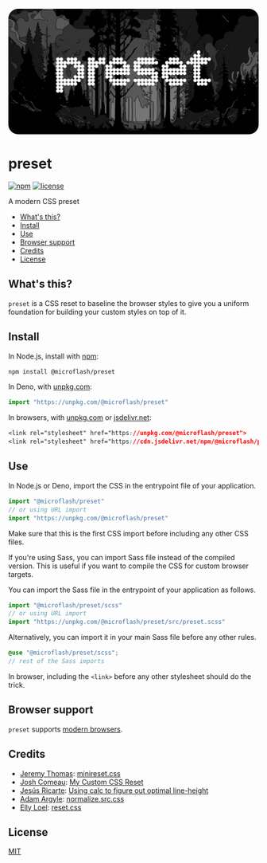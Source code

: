 ![preset](./banner.webp)

# preset

[![npm](https://img.shields.io/npm/v/@microflash/preset)](https://www.npmjs.com/package/@microflash/preset)
[![license](https://img.shields.io/github/license/Microflash/preset)](./LICENSE.md)

A modern CSS preset

- [What's this?](#whats-this)
- [Install](#install)
- [Use](#use)
- [Browser support](#browser-support)
- [Credits](#credits)
- [License](#license)

## What's this?

`preset` is a CSS reset to baseline the browser styles to give you a uniform foundation for building your custom styles on top of it.

## Install

In Node.js, install with [npm](https://docs.npmjs.com/cli/install):

```sh
npm install @microflash/preset
```

In Deno, with [unpkg.com](https://unpkg.com):

```js
import "https://unpkg.com/@microflash/preset"
```

In browsers, with [unpkg.com](https://unpkg.com) or [jsdelivr.net](https://jsdelivr.net):

```css
<link rel="stylesheet" href="https://unpkg.com/@microflash/preset">
<link rel="stylesheet" href="https://cdn.jsdelivr.net/npm/@microflash/preset">
```

## Use

In Node.js or Deno, import the CSS in the entrypoint file of your application.

```js
import "@microflash/preset"
// or using URL import
import "https://unpkg.com/@microflash/preset"
```

Make sure that this is the first CSS import before including any other CSS files.

If you're using Sass, you can import Sass file instead of the compiled version. This is useful if you want to compile the CSS for custom browser targets.

You can import the Sass file in the entrypoint of your application as follows.

```js
import "@microflash/preset/scss"
// or using URL import
import "https://unpkg.com/@microflash/preset/src/preset.scss"
```

Alternatively, you can import it in your main Sass file before any other rules.

```scss
@use "@microflash/preset/scss";
// rest of the Sass imports
```

In browser, including the `<link>` before any other stylesheet should do the trick.

## Browser support

`preset` supports [modern browsers](https://browsersl.ist/#q=defaults%2C+not+IE+%3E+0).

## Credits

- [Jeremy Thomas](https://jgthms.com/): [minireset.css](https://github.com/jgthms/minireset.css)
- [Josh Comeau](https://www.joshwcomeau.com/): [My Custom CSS Reset](https://www.joshwcomeau.com/css/custom-css-reset/)
- [Jesús Ricarte](https://www.super-simple.net/blog/): [Using calc to figure out optimal line-height](https://kittygiraudel.com/2020/05/18/using-calc-to-figure-out-optimal-line-height/)
- [Adam Argyle](https://nerdy.dev/): [normalize.src.css](https://github.com/argyleink/open-props/blob/45a735169c62544a176b1d95384aeaf00d81862e/src/extra/normalize.src.css#L1)
- [Elly Loel](https://www.ellyloel.com/): [reset.css](https://gist.github.com/EllyLoel/4ff8a6472247e6dd2315fd4038926522)

## License

[MIT](./LICENSE.md)
